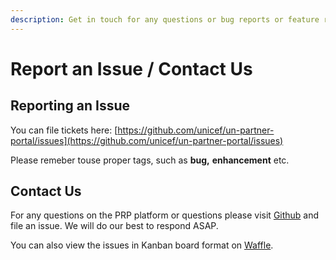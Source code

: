 ```yaml
---
description: Get in touch for any questions or bug reports or feature requests
---
```


# Report an Issue / Contact Us

## Reporting an Issue

You can file tickets here: [https://github.com/unicef/un-partner-portal/issues](https://github.com/unicef/un-partner-portal/issues)

Please remeber touse proper tags, such as **bug,** **enhancement** etc.

## Contact Us

For any questions on the PRP platform or questions please visit [Github](https://github.com/unicef/un-partner-portal) and file an issue. We will do our best to respond ASAP.

You can also view the issues in Kanban board format on [Waffle](https://waffle.io/unicef/un-partner-portal).

